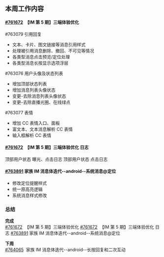## 本周工作内容

#### [#761672](https://icc.pm.netease.com/v6/issues/761672)   【IM 第 5 期】三端体验优化

#763079 引用回复
- 文本、卡片、图文链接等消息引用样式
- 处理被引用消息删除、撤回、不可见等情况
- 各类型消息点击预览/定位处理
- 各类型消息长按显示选项浮层

#763076 用户头像及状态列表
- 增加顶部状态列表
- 增加消息列表头像状态
- 变更-去除消息列表头像状态
- 变更-去除直播光圈、在线绿点

#763077 表情
- 增加 CC 表情入口、面板
- 富文本、文本消息解析 CC 表情
- 输入框解析 CC 表情
#### [#761672](https://icc.pm.netease.com/v6/issues/761672)   【IM 第 5 期】三端体验优化 日志
顶部用户状态 曝光、点击日志
顶部用户状态 点击日志


####  [#763891](https://icc.pm.netease.com/v6/issues/#763891)  家族 IM 消息体迭代--android--系统消息@定位
- 修改定位提醒样式
- 统一原高亮逻辑
- 系统消息样式修改

### 总结

**完成**  
[#761672](https://icc.pm.netease.com/v6/issues/761672)   【IM 第 5 期】三端体验优化
[#761672](https://icc.pm.netease.com/v6/issues/761672)   【IM 第 5 期】三端体验优化 日志
[#763891](https://icc.pm.netease.com/v6/issues/#763891)  家族 IM 消息体迭代--android--系统消息@定位

**下周**  
[#764065](https://icc.pm.netease.com/v6/issues/764065)    家族 IM 消息体迭代--android--长按回复和二次互动

